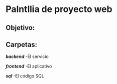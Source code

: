 # Palntllia de proyecto web

## Objetivo:

## Carpetas:

***backend***
-El servicio

***frontend***
-El aplicativo 

***sql***
-El código SQL